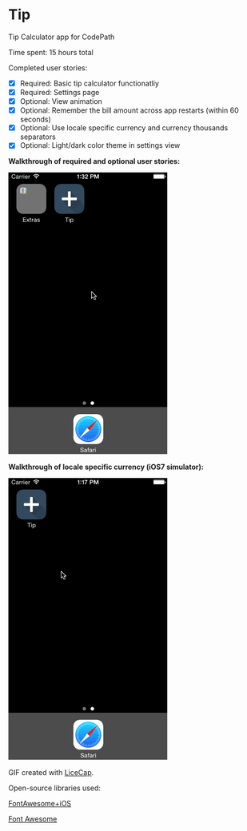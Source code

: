 Tip 
==================

Tip Calculator app for CodePath

Time spent: 15 hours total

Completed user stories:

* [x] Required: Basic tip calculator functionatliy
* [x] Required: Settings page
* [x] Optional: View animation
* [x] Optional: Remember the bill amount across app restarts (within 60 seconds)
* [x] Optional: Use locale specific currency and currency thousands separators
* [x] Optional: Light/dark color theme in settings view

**Walkthrough of required and optional user stories:**

![](gif/gif-basic-and-required-01.gif)

**Walkthrough of locale specific currency (iOS7 simulator):**

![](gif/gif-currency-01.gif)

GIF created with [LiceCap](http://www.cockos.com/licecap/).

Open-source libraries used:

[FontAwesome+iOS](https://github.com/alexdrone/ios-fontawesome)

[Font Awesome](http://fortawesome.github.io/Font-Awesome/)
